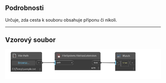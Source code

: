 ## Podrobnosti
Určuje, zda cesta k souboru obsahuje příponu či nikoli.
___
## Vzorový soubor

![FileHasExtension](./DSCore.IO.FileSystem.FileHasExtension_img.jpg)

